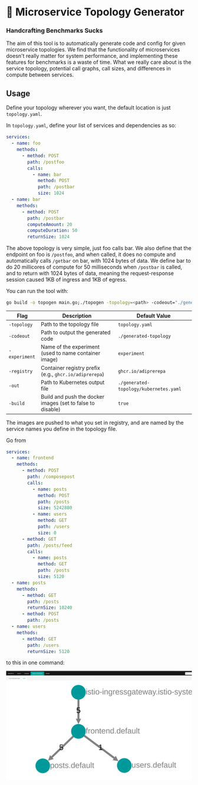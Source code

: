 # 🌃 Microservice Topology Generator

### Handcrafting Benchmarks Sucks
The aim of this tool is to automatically generate code and config for given microservice topologies. We find that the functionality of microservices
doesn't really matter for system performance, and implementing these features for benchmarks is a waste of time. What we really care about is the service topology,
potential call graphs, call sizes, and differences in compute between services.


## Usage

Define your topology wherever you want, the default location is just `topology.yaml`. 

In `topology.yaml`, define your list of services and dependencies as so:

```yaml
services:
  - name: foo
    methods:
      - method: POST
        path: /postfoo
        calls:
          - name: bar
            method: POST
            path: /postbar
            size: 1024
  - name: bar
    methods:
      - method: POST
        path: /postbar
        computeAmount: 20
        computeDuration: 50
        returnSize: 1024
```

The above topology is very simple, just foo calls bar. We also define that the endpoint on foo is `/postfoo`, and when called, it does no compute and automatically calls `/getbar` on bar, with 1024 bytes of data.
We define bar to do 20 millicores of compute for 50 milliseconds when `/postbar` is called, and to return with 1024 bytes of data, meaning the request-response session caused 1KB of ingress and 1KB of egress.

You can run the tool with:
```bash
go build -o topogen main.go;./topogen -topology=<path> -codeout="./generated-topology" -experiment="service-experiment" -registry="ghcr.io/adiprerepa" -build=false
```
| Flag                  | Description                                                  | Default Value                 |
|-----------------------|--------------------------------------------------------------|-------------------------------|
| `-topology`           | Path to the topology file                                    | `topology.yaml`               |
| `-codeout`            | Path to output the generated code                            | `./generated-topology`        |
| `-experiment`         | Name of the experiment (used to name container image)                                       | `experiment`                  |
| `-registry`           | Container registry prefix (e.g., `ghcr.io/adiprerepa`)       | `ghcr.io/adiprerepa`          |
| `-out`                | Path to Kubernetes output file                               | `./generated-topology/kubernetes.yaml` |
| `-build`              | Build and push the docker images (set to false to disable)   | `true`                        |


The images are pushed to what you set in registry, and are named by the service names you define in the topology file.

Go from

```yaml
services:
  - name: frontend
    methods:
      - method: POST
        path: /composepost
        calls:
          - name: posts
            method: POST
            path: /posts
            size: 5242880
          - name: users
            method: GET
            path: /users
            size: 0
      - method: GET
        path: /posts/feed
        calls:
          - name: posts
            method: GET
            path: /posts
            size: 5120
  - name: posts
    methods:
      - method: GET
        path: /posts
        returnSize: 10240
      - method: POST
        path: /posts
  - name: users
    methods:
      - method: GET
        path: /users
        returnSize: 5120
```
to this in one command:

![alt text](image.png)
